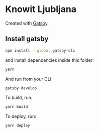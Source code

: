 # Knowit Ljubljana

Created with [Gatsby](https://www.gatsbyjs.org/).

## Install gatsby
```sh
npm install --global gatsby-cli
```

and install dependencies inside this folder:
```sh
yarn
```

And run from your CLI:
```sh
gatsby develop
```

To build, run:
```sh
yarn build
```

To deploy, run:
```
yarn deploy
```
